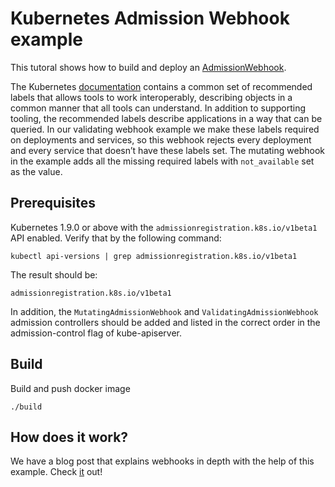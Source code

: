 # Kubernetes Admission Webhook example

This tutoral shows how to build and deploy an [AdmissionWebhook](https://kubernetes.io/docs/reference/access-authn-authz/extensible-admission-controllers/#admission-webhooks).

The Kubernetes [documentation](https://kubernetes.io/docs/concepts/overview/working-with-objects/common-labels/) contains a common set of recommended labels that allows tools to work interoperably, describing objects in a common manner that all tools can understand. In addition to supporting tooling, the recommended labels describe applications in a way that can be queried.
In our validating webhook example we make these labels required on deployments and services, so this webhook rejects every deployment and every service that doesn’t have these labels set. The mutating webhook in the example adds all the missing required labels with `not_available` set as the value.

## Prerequisites

Kubernetes 1.9.0 or above with the `admissionregistration.k8s.io/v1beta1` API enabled. Verify that by the following command:
```
kubectl api-versions | grep admissionregistration.k8s.io/v1beta1
```
The result should be:
```
admissionregistration.k8s.io/v1beta1
```

In addition, the `MutatingAdmissionWebhook` and `ValidatingAdmissionWebhook` admission controllers should be added and listed in the correct order in the admission-control flag of kube-apiserver.

## Build

Build and push docker image
   
```
./build
```

## How does it work?

We have a blog post that explains webhooks in depth with the help of this example. Check [it](https://www.vickey-wu.com/posts/k8s-practice-records-5/) out!

